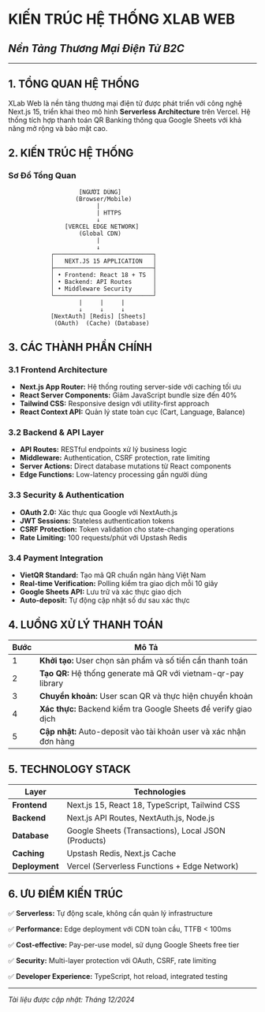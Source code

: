 # **KIẾN TRÚC HỆ THỐNG XLAB WEB**
## *Nền Tảng Thương Mại Điện Tử B2C*

---

## **1. TỔNG QUAN HỆ THỐNG**

XLab Web là nền tảng thương mại điện tử được phát triển với công nghệ Next.js 15, triển khai theo mô hình **Serverless Architecture** trên Vercel. Hệ thống tích hợp thanh toán QR Banking thông qua Google Sheets với khả năng mở rộng và bảo mật cao.

## **2. KIẾN TRÚC HỆ THỐNG**

### **Sơ Đồ Tổng Quan**

```
                    [NGƯỜI DÙNG]
                   (Browser/Mobile)
                         |
                         | HTTPS
                         ↓
                [VERCEL EDGE NETWORK]
                    (Global CDN)
                         |
                         ↓
            ┌────────────────────────────┐
            │   NEXT.JS 15 APPLICATION   │
            ├────────────────────────────┤
            │ • Frontend: React 18 + TS  │
            │ • Backend: API Routes      │
            │ • Middleware Security      │
            └────────────────────────────┘
                    |     |     |
                    ↓     ↓     ↓
            [NextAuth] [Redis] [Sheets]
             (OAuth)  (Cache) (Database)
```

## **3. CÁC THÀNH PHẦN CHÍNH**

### **3.1 Frontend Architecture**
- **Next.js App Router:** Hệ thống routing server-side với caching tối ưu
- **React Server Components:** Giảm JavaScript bundle size đến 40%
- **Tailwind CSS:** Responsive design với utility-first approach
- **React Context API:** Quản lý state toàn cục (Cart, Language, Balance)

### **3.2 Backend & API Layer**
- **API Routes:** RESTful endpoints xử lý business logic
- **Middleware:** Authentication, CSRF protection, rate limiting
- **Server Actions:** Direct database mutations từ React components
- **Edge Functions:** Low-latency processing gần người dùng

### **3.3 Security & Authentication**
- **OAuth 2.0:** Xác thực qua Google với NextAuth.js
- **JWT Sessions:** Stateless authentication tokens
- **CSRF Protection:** Token validation cho state-changing operations
- **Rate Limiting:** 100 requests/phút với Upstash Redis

### **3.4 Payment Integration**
- **VietQR Standard:** Tạo mã QR chuẩn ngân hàng Việt Nam
- **Real-time Verification:** Polling kiểm tra giao dịch mỗi 10 giây
- **Google Sheets API:** Lưu trữ và xác thực giao dịch
- **Auto-deposit:** Tự động cập nhật số dư sau xác thực

## **4. LUỒNG XỬ LÝ THANH TOÁN**

| **Bước** | **Mô Tả** |
|----------|-----------|
| 1 | **Khởi tạo:** User chọn sản phẩm và số tiền cần thanh toán |
| 2 | **Tạo QR:** Hệ thống generate mã QR với vietnam-qr-pay library |
| 3 | **Chuyển khoản:** User scan QR và thực hiện chuyển khoản |
| 4 | **Xác thực:** Backend kiểm tra Google Sheets để verify giao dịch |
| 5 | **Cập nhật:** Auto-deposit vào tài khoản user và xác nhận đơn hàng |

## **5. TECHNOLOGY STACK**

| **Layer** | **Technologies** |
|-----------|------------------|
| **Frontend** | Next.js 15, React 18, TypeScript, Tailwind CSS |
| **Backend** | Next.js API Routes, NextAuth.js, Node.js |
| **Database** | Google Sheets (Transactions), Local JSON (Products) |
| **Caching** | Upstash Redis, Next.js Cache |
| **Deployment** | Vercel (Serverless Functions + Edge Network) |

## **6. ƯU ĐIỂM KIẾN TRÚC**

✅ **Serverless:** Tự động scale, không cần quản lý infrastructure

✅ **Performance:** Edge deployment với CDN toàn cầu, TTFB < 100ms  

✅ **Cost-effective:** Pay-per-use model, sử dụng Google Sheets free tier

✅ **Security:** Multi-layer protection với OAuth, CSRF, rate limiting

✅ **Developer Experience:** TypeScript, hot reload, integrated testing

---

*Tài liệu được cập nhật: Tháng 12/2024*
